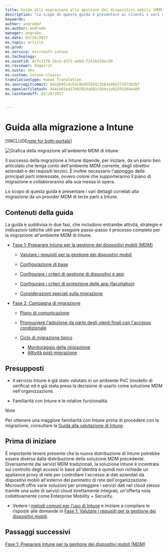 ```yaml
---
title: Guida alla migrazione alla gestione dei dispositivi mobili (MDM) di Intune | Microsoft Docs
description: "Lo scopo di questa guida è presentare ai clienti i vari dettagli correlati alla migrazione da un provider MDM di terze parti a Microsoft Intune."
keywords: 
author: andredm7
ms.author: andredm
manager: angrobe
ms.date: 03/24/2017
ms.topic: article
ms.prod: 
ms.service: microsoft-intune
ms.technology: 
ms.assetid: dcfc21f9-1bcd-4371-a46d-f2e18154ec50
ms.reviewer: dagerrit
ms.suite: ems
ms.custom: intune-classic
translationtype: Human Translation
ms.sourcegitcommit: 8da2695c4c6dc8b45559323b83a4bb77167303b7
ms.openlocfilehash: 444cb61ea57b92924a681c564a1a913f4204ea89
ms.lasthandoff: 03/28/2017


---
```


# <a name="intune-migration-guide"></a>Guida alla migrazione a Intune

[!INCLUDE[note for both-portals](../includes/note-for-both-portals.md)]

![Grafica della migrazione all'ambiente MDM di Intune](../media/MDM-migration-guide-art.PNG)

Il successo della migrazione a Intune dipende, per iniziare, da un piano ben articolato che tenga conto dell'ambiente MDM corrente, degli obiettivi aziendali e dei requisiti tecnici. È inoltre necessario l'appoggio delle principali parti interessate, ovvero colore che supporteranno il piano di migrazione e collaboreranno alla sua messa in opera.

Lo scopo di questa guida è presentare i vari dettagli correlati alla migrazione da un provider MDM di terze parti a Intune.

## <a name="whats-included-in-this-guide"></a>Contenuti della guida

La guida è suddivisa in due fasi, che includono entrambe attività, strategie e indicazioni tattiche utili per eseguire passo-passo il processo completo per la migrazione all'ambiente MDM di Intune.

-   [Fase 1: Preparare Intune per la gestione dei dispositivi mobili (MDM)](https://docs.microsoft.com/intune/plan-design/migration-phase1-prepare-intune-for-mobile-device-management)

    -   [Valutare i requisiti per la gestione dei dispositivi mobili](https://docs.microsoft.com/intune/plan-design/migration-phase1-prepare-intune-for-mobile-device-management#assess-mdm-requirements)

    -   [Configurazione di base](https://docs.microsoft.com/intune/plan-design/migration-phase1-basic-setup)

    -   [Configurare i criteri di gestione di dispositivi e app](https://docs.microsoft.com/intune/plan-design/migration-phase1-configure-device-and-app-management-policies)

    -   [Configurare i criteri di protezione delle app (facoltativo)](https://docs.microsoft.com/intune/plan-design/migration-phase1-configure-app-protection-policies)

    -   [Considerazioni speciali sulla migrazione](https://docs.microsoft.com/intune/plan-design/migration-phase1-special-migration-considerations)

-   [Fase 2: Campagna di migrazione](https://docs.microsoft.com/intune/plan-design/migration-phase2-migration-campaign)

    -   [Piano di comunicazione](https://docs.microsoft.com/intune/plan-design/migration-phase2-communication-plan)

    -   [Promuovere l'adozione da parte degli utenti finali con l'accesso condizionale](https://docs.microsoft.com/intune/plan-design/migration-phase2-drive-end-user-adoption-with-conditional-access)
    
    -   [Ciclo di migrazione tipico](https://docs.microsoft.com/intune/plan-design/migration-phase2-typical-migration-cycle)
        -   [Monitoraggio della migrazione](https://docs.microsoft.com/intune/plan-design/migration-phase2-typical-migration-cycle#monitoring-migration)
        -   [Attività post-migrazione](https://docs.microsoft.com/intune/plan-design/migration-phase2-typical-migration-cycle#post-migration)

## <a name="assumptions"></a>Presupposti

-   Il servizio Intune è già stato valutato in un ambiente PoC (modello di verifica) ed è già stata presa la decisione di usarlo come soluzione MDM nell'organizzazione.

-   Familiarità con Intune e le relative funzionalità. 

> [!NOTE]
> Per ottenere una maggiore familiarità con Intune prima di procedere con la migrazione, consultare la [Guida alla valutazione di Intune](https://docs.microsoft.com/intune/understand-explore/sign-up-for-30-day-trial-microsoft-intune).

## <a name="before-you-begin"></a>Prima di iniziare

È importante tenere presente che la nuova distribuzione di Intune potrebbe essere diversa dalla distribuzione della soluzione MDM precedente. Diversamente dai servizi MDM tradizionali, la soluzione Intune è incentrata sul controllo degli accessi in base all'identità e quindi non richiede un appliance proxy di rete per controllare l'accesso ai dati aziendali da dispositivi mobili all'esterno del perimetro di rete dell'organizzazione. Microsoft offre varie soluzioni per proteggere i servizi dati nel cloud stesso tramite una suite di servizi cloud strettamente integrati, un'offerta nota collettivamente come Enterprise Mobility + Security.

-   Vedere i [metodi comuni per l'uso di Intune](https://docs.microsoft.com/intune/understand-explore/common-ways-to-use-intune) e iniziare a compilare le risposte alle domande in [Fase 1: Valutare i requisiti per la gestione dei dispositivi mobili](https://docs.microsoft.com/intune/plan-design/migration-phase1-prepare-intune-for-mobile-device-management#assess-mdm-requirements).

## <a name="next-steps"></a>Passaggi successivi

[Fase 1: Preparare Intune per la gestione dei dispositivi mobili (MDM)](https://docs.microsoft.com/intune/plan-design/migration-phase1-prepare-intune-for-mobile-device-management)

